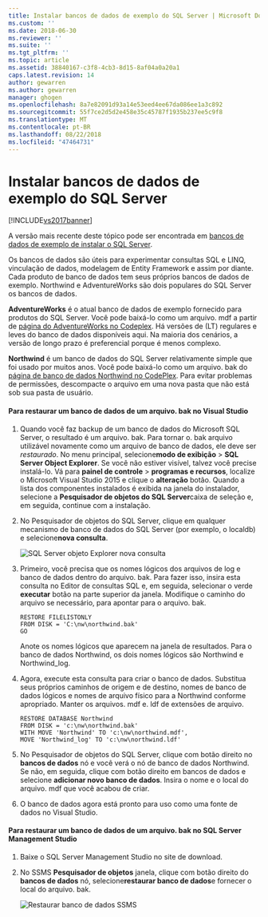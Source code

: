 ```yaml
---
title: Instalar bancos de dados de exemplo do SQL Server | Microsoft Docs
ms.custom: ''
ms.date: 2018-06-30
ms.reviewer: ''
ms.suite: ''
ms.tgt_pltfrm: ''
ms.topic: article
ms.assetid: 38840167-c3f8-4cb3-8d15-8af04a0a20a1
caps.latest.revision: 14
author: gewarren
ms.author: gewarren
manager: ghogen
ms.openlocfilehash: 8a7e82091d93a14e53eed4ee67da086ee1a3c892
ms.sourcegitcommit: 55f7ce2d5d2e458e35c45787f1935b237ee5c9f8
ms.translationtype: MT
ms.contentlocale: pt-BR
ms.lasthandoff: 08/22/2018
ms.locfileid: "47464731"
---
```

# <a name="install-sql-server-sample-databases"></a>Instalar bancos de dados de exemplo do SQL Server
[!INCLUDE[vs2017banner](../includes/vs2017banner.md)]

A versão mais recente deste tópico pode ser encontrada em [bancos de dados de exemplo de instalar o SQL Server](https://docs.microsoft.com/visualstudio/data-tools/install-sql-server-sample-databases).  
  
  
Os bancos de dados são úteis para experimentar consultas SQL e LINQ, vinculação de dados, modelagem de Entity Framework e assim por diante.  Cada produto de banco de dados tem seus próprios bancos de dados de exemplo. Northwind e AdventureWorks são dois populares do SQL Server os bancos de dados.  
  
 **AdventureWorks** é o atual banco de dados de exemplo fornecido para produtos do SQL Server. Você pode baixá-lo como um arquivo. mdf a partir de [página do AdventureWorks no Codeplex](http://msftdbprodsamples.codeplex.com/). Há versões de (LT) regulares e leves do banco de dados disponíveis aqui. Na maioria dos cenários, a versão de longo prazo é preferencial porque é menos complexo.  
  
 **Northwind** é um banco de dados do SQL Server relativamente simple que foi usado por muitos anos. Você pode baixá-lo como um arquivo. bak do [página de banco de dados Northwind no CodePlex](https://northwinddatabase.codeplex.com/). Para evitar problemas de permissões, descompacte o arquivo em uma nova pasta que não está sob sua pasta de usuário.  
  
#### <a name="to-restore-a-database-from-a-bak-file-in-visual-studio"></a>Para restaurar um banco de dados de um arquivo. bak no Visual Studio  
  
1.  Quando você faz backup de um banco de dados do Microsoft SQL Server, o resultado é um arquivo. bak. Para tornar o. bak arquivo utilizável novamente como um arquivo de banco de dados, ele deve ser *restaurado*. No menu principal, selecione**modo de exibição** > **SQL Server Object Explorer**. Se você não estiver visível, talvez você precise instalá-lo. Vá para **painel de controle** > **programas e recursos**, localize o Microsoft Visual Studio 2015 e clique o **alteração** botão. Quando a lista dos componentes instalados é exibida na janela do instalador, selecione a **Pesquisador de objetos do SQL Server**caixa de seleção e, em seguida, continue com a instalação.  
  
2.  No Pesquisador de objetos do SQL Server, clique em qualquer mecanismo de banco de dados do SQL Server (por exemplo, o localdb) e selecione**nova consulta**.  
  
     ![SQL Server objeto Explorer nova consulta](../data-tools/media/raddata-sql-server-object-explorer-new-query.png "raddata SQL Server objeto Gerenciador de nova consulta")  
  
3.  Primeiro, você precisa que os nomes lógicos dos arquivos de log e banco de dados dentro do arquivo. bak. Para fazer isso, insira esta consulta no Editor de consultas SQL e, em seguida, selecionar o verde **executar** botão na parte superior da janela. Modifique o caminho do arquivo se necessário, para apontar para o arquivo. bak.  
  
    ```  
    RESTORE FILELISTONLY  
    FROM DISK = 'C:\nw\northwind.bak'  
    GO  
    ```  
  
     Anote os nomes lógicos que aparecem na janela de resultados.  Para o banco de dados Northwind, os dois nomes lógicos são Northwind e Northwind_log.  
  
4.  Agora, execute esta consulta para criar o banco de dados. Substitua seus próprios caminhos de origem e de destino, nomes de banco de dados lógicos e nomes de arquivo físico para a Northwind conforme apropriado. Manter os arquivos. mdf e. ldf de extensões de arquivo.  
  
    ```  
    RESTORE DATABASE Northwind  
    FROM DISK = 'c:\nw\northwind.bak'  
    WITH MOVE 'Northwind' TO 'c:\nw\northwind.mdf',  
    MOVE 'Northwind_log' TO 'c:\nw\northwind.ldf'  
    ```  
  
5.  No Pesquisador de objetos do SQL Server, clique com botão direito no **bancos de dados** nó e você verá o nó de banco de dados Northwind. Se não, em seguida, clique com botão direito em bancos de dados e selecione **adicionar novo banco de dados**. Insira o nome e o local do arquivo. mdf que você acabou de criar.  
  
6.  O banco de dados agora está pronto para uso como uma fonte de dados no Visual Studio.  
  
#### <a name="to-restore-a-database-from-a-bak-file-in-sql-server-management-studio"></a>Para restaurar um banco de dados de um arquivo. bak no SQL Server Management Studio  
  
1.  Baixe o SQL Server Management Studio no site de download.  
  
2.  No SSMS **Pesquisador de objetos** janela, clique com botão direito do **bancos de dados** nó, selecione**restaurar banco de dados**e fornecer o local do arquivo. bak.  
  
     ![Restaurar banco de dados SSMS](../data-tools/media/raddata-ssms-restore-database.png "raddata SSMS restaurar banco de dados")

